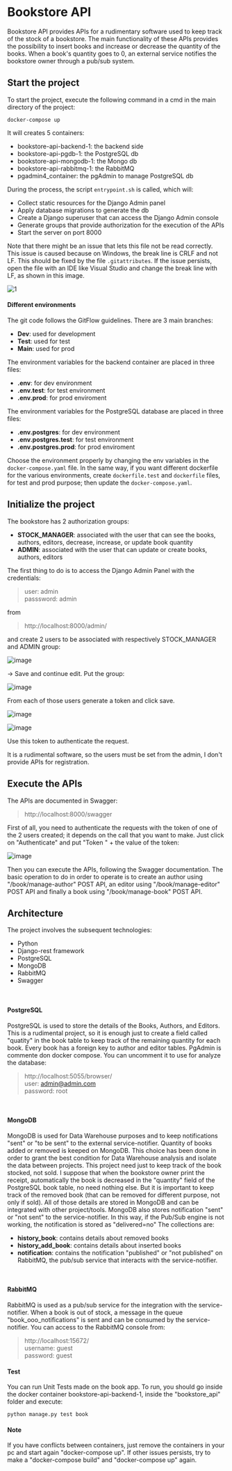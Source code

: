 # Bookstore API
Bookstore API provides APIs for a rudimentary software used to keep track of the stock of a bookstore. 
The main functionality of these APIs provides the possibility to insert books and increase or decrease the quantity of the books. 
When a book's quantity goes to 0, an external service notifies the bookstore owner through a pub/sub system.

## Start the project
To start the project, execute the following command in a cmd in the main directory of the project:
```
docker-compose up
```
It will creates 5 containers:
- bookstore-api-backend-1: the backend side
- bookstore-api-pgdb-1: the PostgreSQL db
- bookstore-api-mongodb-1: the Mongo db
- bookstore-api-rabbitmq-1: the RabbitMQ
- pgadmin4_container: the pgAdmin to manage PostgreSQL db

During the process, the script `entrypoint.sh` is called, which will:
- Collect static resources for the Django Admin panel
- Apply database migrations to generate the db
- Create a Django superuser that can access the Django Admin console
- Generate groups that provide authorization for the execution of the APIs
- Start the server on port 8000

Note that there might be an issue that lets this file not be read correctly. This issue is caused because on Windows, the break line is CRLF and not LF. This should be fixed by the file `.gitattributes`. If the issue persists, open the file with an IDE like Visual Studio and change the break line with LF, as shown in this image.

![1](https://github.com/Aragorn1992gb/bookstore-api/assets/63260164/f0c9c531-a14b-4df3-95f8-3f486db5eb75)
<br>

#### Different environments
The git code follows the GitFlow guidelines. There are 3 main branches:
- **Dev**: used for development
- **Test**: used for test
- **Main**: used for prod

The environment variables for the backend container are placed in three files:
- **.env**: for dev environment
- **.env.test**: for test environment
- **.env.prod**: for prod enviroment

The environment variables for the PostgreSQL database are placed in three files:
- **.env.postgres**: for dev environment
- **.env.postgres.test**: for test environment
- **.env.postgres.prod**: for prod enviroment

Choose the environment properly by changing the env variables in the `docker-compose.yaml` file. 
In the same way, if you want different dockerfile for the various environments, create `dockerfile.test` and `dockerfile` files, for test and prod purpose; then update the `docker-compose.yaml`.

## Initialize the project
The bookstore has 2 authorization groups:
- **STOCK_MANAGER**: associated with the user that can see the books, authors, editors, decrease, increase, or update book quantity
- **ADMIN**: associated with the user that can update or create books, authors, editors

The first thing to do is to access the Django Admin Panel with the credentials:
> user: admin <br>
> passsword: admin

from
> http://localhost:8000/admin/

and create 2 users to be associated with respectively STOCK_MANAGER and ADMIN group:

![image](https://github.com/Aragorn1992gb/bookstore-api/assets/63260164/ea01f6a4-7616-47db-8781-e7aa2ab1acd2)


-> Save and continue edit. Put the group:

![image](https://github.com/Aragorn1992gb/bookstore-api/assets/63260164/1a494941-585b-4aba-bda7-2a58ca671e82)


From each of those users generate a token and click save.

![image](https://github.com/Aragorn1992gb/bookstore-api/assets/63260164/70fdc488-2c50-4c82-a8a7-2e200c786bb1)

![image](https://github.com/Aragorn1992gb/bookstore-api/assets/63260164/71ecb1bb-7acd-4810-a750-99d602d1be8b)



Use this token to authenticate the request.

It is a rudimental software, so the users must be set from the admin, I don't provide APIs for registration.

## Execute the APIs
The APIs are documented in Swagger:
> http://localhost:8000/swagger

First of all, you need to authenticate the requests with the token of one of the 2 users created; it depends on the call that you want to make. Just click on "Authenticate" and put "Token " + the value of the token:

![image](https://github.com/Aragorn1992gb/bookstore-api/assets/63260164/8c337c56-cccd-4f02-a118-a7051405d6dc)

Then you can execute the APIs, following the Swagger documentation.
The basic operation to do in order to operate is to create an author using "/book/manage-author" POST API, an editor using "/book/manage-editor" POST API and finally a book using "/book/manage-book" POST API.
## Architecture
The project involves the subsequent technologies:
- Python
- Django-rest framework
- PostgreSQL
- MongoDB
- RabbitMQ
- Swagger
<br>

#### PostgreSQL
PostgreSQL is used to store the details of the Books, Authors, and Editors. This is a rudimental project, so it is enough just to create a field called "quatity" in the book table to keep track of the remaining quantity for each book. Every book has a foreign key to author and editor tables. 
PgAdmin is commente don docker compose. You can uncomment it to use for analyze the database:
> http://localhost:5055/browser/ <br>
> user: admin@admin.com <br>
> password: root
<br>

#### MongoDB
MongoDB is used for Data Warehouse purposes and to keep notifications "sent" or "to be sent" to the external service-notifier.
Quantity of books added or removed is keeped on MongoDB. This choice has been done in order to grant the best condition for Data Warehouse analysis and isolate the data between projects. This project need just to keep track of the book stocked, not sold. I suppose that when the bookstore owner print the receipt, automatically the book is decreased in the "quantity" field of the PostgreSQL book table, no need nothing else. But it is important to keep track of the removed book (that can be removed for different purpose, not only if sold). All of those details are stored in MongoDB and can be integrated with other project/tools.
MongoDB also stores notification "sent" or "not sent" to the service-notifier. In this way, if the Pub/Sub engine is not working, the notification is stored as "delivered=no"
The collections are:
- **history_book**: contains details about removed books
- **history_add_book**: contains details about inserted books
- **notification**: contains the notification "published" or "not published" on RabbitMQ, the pub/sub service that interacts with the service-notifier.
<br>

#### RabbitMQ
RabbitMQ is used as a pub/sub service for the integration with the service-notifier. When a book is out of stock, a message in the queue "book_ooo_notifications" is sent and can be consumed by the service-notifier.
You can access to the RabbitMQ console from:
>http://localhost:15672/ <br>
> username: guest <br>
> password: guest

#### Test
You can run Unit Tests made on the book app. To run, you should go inside the docker container bookstore-api-backend-1, inside the "bookstore_api" folder and execute:
```
python manage.py test book
```
#### Note
If you have conflicts between containers, just remove the containers in your pc and start again "docker-compose up". If other issues persists, try to make a "docker-compose build" and "docker-compose up" again.
